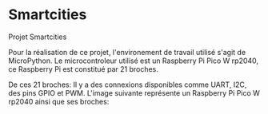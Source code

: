 # Smartcities
Projet Smartcities 

Pour la réalisation de ce projet, l'environement de travail utilisé s'agit de MicroPython.
Le microcontroleur utilisé est un Raspberry Pi Pico W rp2040, ce Raspberry Pi est constitué par 21 broches.

De ces 21 broches: Il y a des connexions disponibles comme UART, I2C, des pins GPIO et PWM.
L'image suivante représente un Raspberry Pi Pico W rp2040 ainsi que ses broches:


